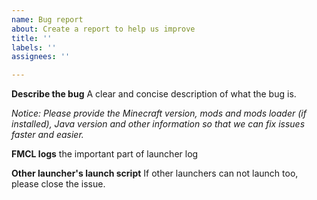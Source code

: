 ```yaml
---
name: Bug report
about: Create a report to help us improve
title: ''
labels: ''
assignees: ''

---
```


**Describe the bug**
A clear and concise description of what the bug is.

*Notice: Please provide the Minecraft version, mods and mods loader (if installed), Java version and other information so that we can fix issues faster and easier.*

**FMCL logs**
the important part of launcher log

**Other launcher's launch script**
If other launchers can not launch too, please close the issue.
